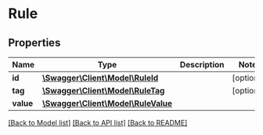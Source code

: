 # Rule

## Properties
Name | Type | Description | Notes
------------ | ------------- | ------------- | -------------
**id** | [**\Swagger\Client\Model\RuleId**](RuleId.md) |  | [optional] 
**tag** | [**\Swagger\Client\Model\RuleTag**](RuleTag.md) |  | [optional] 
**value** | [**\Swagger\Client\Model\RuleValue**](RuleValue.md) |  | 

[[Back to Model list]](../../README.md#documentation-for-models) [[Back to API list]](../../README.md#documentation-for-api-endpoints) [[Back to README]](../../README.md)

